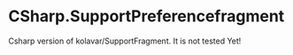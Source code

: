 # CSharp.SupportPreferencefragment
Csharp version of kolavar/SupportFragment. It is not tested Yet!
